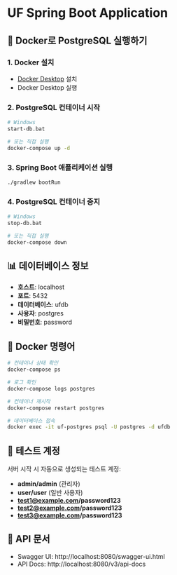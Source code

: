 # UF Spring Boot Application

## 🐳 Docker로 PostgreSQL 실행하기

### 1. Docker 설치
- [Docker Desktop](https://www.docker.com/products/docker-desktop/) 설치
- Docker Desktop 실행

### 2. PostgreSQL 컨테이너 시작
```bash
# Windows
start-db.bat

# 또는 직접 실행
docker-compose up -d
```

### 3. Spring Boot 애플리케이션 실행
```bash
./gradlew bootRun
```

### 4. PostgreSQL 컨테이너 중지
```bash
# Windows
stop-db.bat

# 또는 직접 실행
docker-compose down
```

## 📊 데이터베이스 정보
- **호스트**: localhost
- **포트**: 5432
- **데이터베이스**: ufdb
- **사용자**: postgres
- **비밀번호**: password

## 🔧 Docker 명령어
```bash
# 컨테이너 상태 확인
docker-compose ps

# 로그 확인
docker-compose logs postgres

# 컨테이너 재시작
docker-compose restart postgres

# 데이터베이스 접속
docker exec -it uf-postgres psql -U postgres -d ufdb
```

## 🚀 테스트 계정
서버 시작 시 자동으로 생성되는 테스트 계정:
- **admin/admin** (관리자)
- **user/user** (일반 사용자)
- **test1@example.com/password123**
- **test2@example.com/password123**
- **test3@example.com/password123**

## 📝 API 문서
- Swagger UI: http://localhost:8080/swagger-ui.html
- API Docs: http://localhost:8080/v3/api-docs 